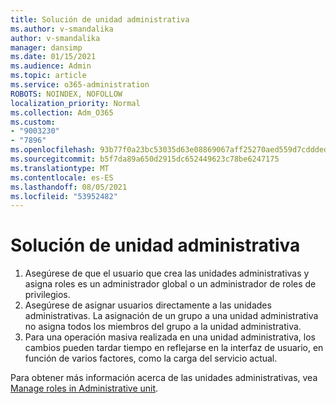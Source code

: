 ```yaml
---
title: Solución de unidad administrativa
ms.author: v-smandalika
author: v-smandalika
manager: dansimp
ms.date: 01/15/2021
ms.audience: Admin
ms.topic: article
ms.service: o365-administration
ROBOTS: NOINDEX, NOFOLLOW
localization_priority: Normal
ms.collection: Adm_O365
ms.custom:
- "9003230"
- "7896"
ms.openlocfilehash: 93b77f0a23bc53035d63e08869067aff25270aed559d7cddded04aaa92285302
ms.sourcegitcommit: b5f7da89a650d2915dc652449623c78be6247175
ms.translationtype: MT
ms.contentlocale: es-ES
ms.lasthandoff: 08/05/2021
ms.locfileid: "53952482"
---
```

# <a name="administrative-unit-solution"></a>Solución de unidad administrativa

1. Asegúrese de que el usuario que crea las unidades administrativas y asigna roles es un administrador global o un administrador de roles de privilegios.
2. Asegúrese de asignar usuarios directamente a las unidades administrativas. La asignación de un grupo a una unidad administrativa no asigna todos los miembros del grupo a la unidad administrativa.
3. Para una operación masiva realizada en una unidad administrativa, los cambios pueden tardar tiempo en reflejarse en la interfaz de usuario, en función de varios factores, como la carga del servicio actual.

Para obtener más información acerca de las unidades administrativas, vea [Manage roles in Administrative unit](https://docs.microsoft.com/azure/active-directory/roles/administrative-units).
